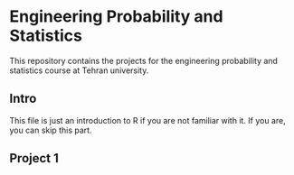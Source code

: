# Engineering Probability and Statistics
This repository contains the projects for the engineering probability and statistics course at Tehran university.
## Intro
This file is just an introduction to R if you are not familiar with it. If you are, you can skip this part. 
## Project 1
